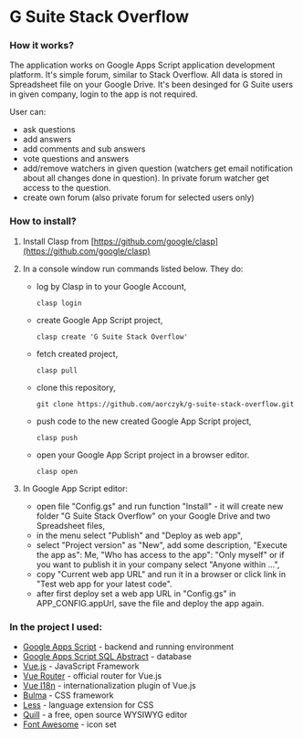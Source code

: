 # G Suite Stack Overflow

### How it works?
The application works on Google Apps Script application development platform. It's simple forum, similar to Stack Overflow. All data is stored in Spreadsheet file on your Google Drive. It's been desinged for G Suite users in given company, login to the app is not required.

User can:
 - ask questions 
 - add answers
 - add comments and sub answers
 - vote questions and answers
 - add/remove watchers in given question (watchers get email notification about all changes done in question). In private forum watcher get access to the question.
 - create own forum (also private forum for selected users only)
 
### How to install?
1. Install Clasp from [https://github.com/google/clasp](https://github.com/google/clasp)
2. In a console window run commands listed below. They do: 
   - log by Clasp in to your Google Account,
     ```
     clasp login
     ```
   - create Google App Script project,
     ```
     clasp create 'G Suite Stack Overflow'
     ```
   - fetch created project,
     ```
     clasp pull
     ```
   - clone this repository,
     ```
     git clone https://github.com/aorczyk/g-suite-stack-overflow.git
     ```
   - push code to the new created Google App Script project,
     ```
     clasp push
     ```
   - open your Google App Script project in a browser editor.
     ```
     clasp open
     ```

3. In Google App Script editor:
   - open file "Config.gs" and run function "Install" - it will create new folder "G Suite Stack Overflow" on your Google Drive and two Spreadsheet files,
   - in the menu select "Publish" and "Deploy as web app",
   - select "Project version" as "New", add some description, "Execute the app as": Me, "Who has access to the app": "Only myself" or if you want to publish it in your company select "Anyone within ...",
   - copy "Current web app URL" and run it in a browser or click link in "Test web app for your latest code".
   - after first deploy set a web app URL in "Config.gs" in APP_CONFIG.appUrl, save the file and deploy the app again.

### In the project I used:
 - [Google Apps Script](https://developers.google.com/apps-script/overview) - backend and running environment
 - [Google Apps Script SQL Abstract](https://github.com/aorczyk/gas-sql-abstract) - database
 - [Vue.js](https://vuejs.org/) - JavaScript Framework
 - [Vue Router](https://router.vuejs.org/) - official router for Vue.js
 - [Vue I18n](https://kazupon.github.io/vue-i18n/introduction.html) - internationalization plugin of Vue.js
 - [Bulma](https://bulma.io/) - CSS framework
 - [Less](http://lesscss.org/) - language extension for CSS
 - [Quill](https://quilljs.com/) - a free, open source WYSIWYG editor
 - [Font Awesome](https://fontawesome.com/) - icon set
